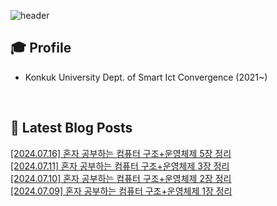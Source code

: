 
![header](https://capsule-render.vercel.app/api?type=waving&color=auto&height=220&section=header&text=Minu%20Kim&fontSize=60&animation=fadeIn&fontAlignY=38&descAlignY=51&descAlign=62)

## 🎓 Profile
- Konkuk University Dept. of Smart Ict Convergence (2021~)

<br>

## 📕 Latest Blog Posts     

<a href ="https://kminu.tistory.com/195"> [2024.07.16] 혼자 공부하는 컴퓨터 구조+운영체제 5장 정리 </a> <br><a href ="https://kminu.tistory.com/193"> [2024.07.11] 혼자 공부하는 컴퓨터 구조+운영체제 3장 정리 </a> <br><a href ="https://kminu.tistory.com/192"> [2024.07.10] 혼자 공부하는 컴퓨터 구조+운영체제 2장 정리 </a> <br><a href ="https://kminu.tistory.com/191"> [2024.07.09] 혼자 공부하는 컴퓨터 구조+운영체제 1장 정리 </a> <br>